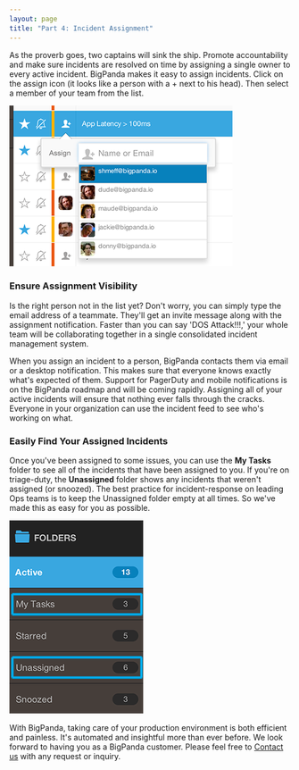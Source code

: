 ```yaml
---
layout: page
title: "Part 4: Incident Assignment"
---
```


As the proverb goes, two captains will sink the ship. Promote accountability and make sure incidents are resolved on time by assigning a single owner to every active incident. BigPanda makes it easy to assign incidents. Click on the assign icon (it looks like a person with a + next to his head). Then select a member of your team from the list. 

![Incident Assignment](/media/Assignment.png)

### Ensure Assignment Visibility

Is the right person not in the list yet? Don't worry, you can simply type the email address of a teammate. They'll get an invite message along with the assignment notification. Faster than you can say 'DOS Attack!!!,' your whole team will be collaborating together in a single consolidated incident management system. 

When you assign an incident to a person, BigPanda contacts them via email or a desktop notification. This makes sure that everyone knows exactly what's expected of them. Support for PagerDuty and mobile notifications is on the BigPanda roadmap and will be coming rapidly. Assigning all of your active incidents will ensure that nothing ever falls through the cracks. Everyone in your organization can use the incident feed to see who's working on what.

### Easily Find Your Assigned Incidents

Once you've been assigned to some issues, you can use the **My Tasks** folder to see all of the incidents that have been assigned to you. If you're on triage-duty, the **Unassigned** folder shows any incidents that weren't assigned (or snoozed). The best practice for incident-response on leading Ops teams is to keep the Unassigned folder empty at all times. So we've made this as easy for you as possible.  

![My Tasks &amp; Unassigned Folders](/media/UnAssigned.png)

With BigPanda, taking care of your production environment is both efficient and painless. It's automated and insightful more than ever before. We look forward to having you as a BigPanda customer. Please feel free to [Contact us](mailto:support@bigpanda.io?Subject=Contacting%20you%20regarding%20BigPanda) with any request or inquiry.

